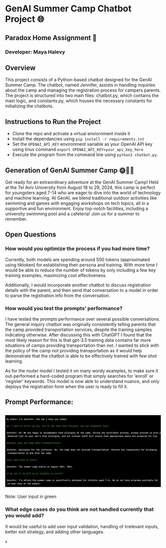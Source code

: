 
# GenAI Summer Camp Chatbot Project 🌐
## Paradox Home Assignment 👾

### Developer: Maya Halevy

## Overview
This project consists of a Python-based chatbot designed for the GenAI Summer Camp. The chatbot, named Jennifer, assists in handling inquiries about the camp and managing the registration process for campers parents. The project is structured into two main files: chatbot.py, which contains the main logic, and constants.py, which houses the necessary constants for initializing the chatbots.

## Instructions to Run the Project
- Clone the repo and activate a virtual enviornment inside it 
- Install the dependancies using `pip install -r requirements.txt`
- Set the `OPENAI_API_KEY` environment variable as your OpenAI API key using linux command `export OPENAI_API_KEY=your_api_key_here`
- Execute the program from the command line using `python3 chatbot.py`. 

## Generation of GenAI Summer Camp 🌞🤖🌟
Get ready for an extraordinary adventure at the GenAI Summer Camp! Held at the Tel Aviv University from August 18 to 29, 2024, this camp is perfect for youngsters aged 7-14 who are eager to dive into the world of technology and machine learning. At GenAI, we blend traditional outdoor activities like swimming and games with engaging workshops on tech topics, all in a supportive and fun environment. Enjoy top-notch facilities, including a university swimming pool and a cafeteria! Join us for a summer to remember. 

## Open Questions

### How would you optimize the process if you had more time?

Currently, both models are spending around 500 tokens (approximated using tiktoken) for establishing their persona and training. With more time I would be able to reduce the number of tokens by only including a few key training examples, maximizing cost effectiveness. 

Additionally, I would incorporate another chatbot to discuss registration details with the parent, and then send that conversation to a model in order to parse the registration info from the conversation.

### How would you test the prompts' performance?

I have tested the prompts performance over several possible conversations. The general inquiry chatbot was originally consistently telling parents that the camp provided transportation services, despite the training samples indicating otherwise. After discussing this with ChatGPT I found that the most likely reason for this is that gpt-3.5 training data contains far more situations of camps providing transportation than not. I wanted to stick with the policy of the camp not providing transportation as it would help demonstrate that the chatbot is able to be effectively trained with few shot learning. 

As for the router model I tested it on many wordy examples, to make sure it out-performed a hard-coded program that simply searches for 'enroll' or 'register' keywords. This model is now able to understand nuance, and only deploys the registration form when the user is ready to fill it. 

**Prompt Performance:**
---
![conversation with Jennifer](chat_snapshot.jpg)
---
Note: User input in green

### What edge cases do you think are not handled currently that you would add?

It would be useful to add user input validation, handling of irrelevant inputs, better exit strategy, and adding other languages.



  ג
